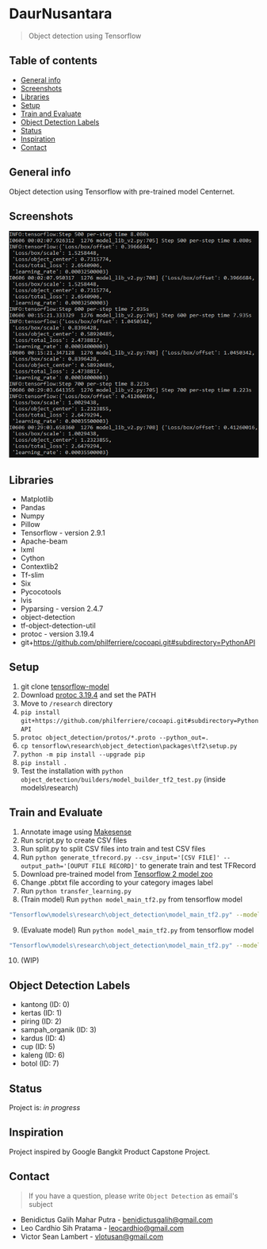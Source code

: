 # DaurNusantara
> Object detection using Tensorflow

## Table of contents
* [General info](#general-info)
* [Screenshots](#screenshots)
* [Libraries](#libraries)
* [Setup](#setup)
* [Train and Evaluate](#train-and-evaluate)
* [Object Detection Labels](#object-detection-labels)
* [Status](#status)
* [Inspiration](#inspiration)
* [Contact](#contact)

## General info
Object detection using Tensorflow with pre-trained model Centernet. 

## Screenshots
![Training screenshot](./img/screenshot(1).png)

## Libraries
* Matplotlib
* Pandas
* Numpy
* Pillow
* Tensorflow - version 2.9.1
* Apache-beam
* lxml
* Cython
* Contextlib2
* Tf-slim
* Six
* Pycocotools
* lvis
* Pyparsing - version 2.4.7
* object-detection
* tf-object-detection-util
* protoc - version 3.19.4
* git+https://github.com/philferriere/cocoapi.git#subdirectory=PythonAPI

## Setup
1. git clone <a href=https://github.com/tensorflow/models.git>tensorflow-model</a>
2. Download <a href=https://github.com/protocolbuffers/protobuf/releases/tag/v3.19.4>protoc 3.19.4</a> and set the PATH
3. Move to `/research` directory
3. `pip install git+https://github.com/philferriere/cocoapi.git#subdirectory=PythonAPI`
4. `protoc object_detection/protos/*.proto --python_out=.`
5. `cp tensorflow\research\object_detection\packages\tf2\setup.py`
6. `python -m pip install --upgrade pip`
7. `pip install .`
8. Test the installation with `python object_detection/builders/model_builder_tf2_test.py` (inside models\research)

## Train and Evaluate
1. Annotate image using <a href=https://makesense.ai>Makesense</a>
2. Run script.py to create CSV files
3. Run split.py to split CSV files into train and test CSV files
4. Run `python generate_tfrecord.py --csv_input='[CSV FILE]' --output_path='[OUPUT FILE RECORD]'` to generate train and test TFRecord
5. Download pre-trained model from <a href=https://github.com/tensorflow/models/blob/master/research/object_detection/g3doc/tf2_detection_zoo.md>Tensorflow 2 model zoo</a> 
6. Change .pbtxt file according to your category images label
7. Run `python transfer_learning.py`
8. (Train model) Run `python model_main_tf2.py` from tensorflow model 
```bash
"Tensorflow\models\research\object_detection\model_main_tf2.py" --model_dir="./models" --pipeline_config_path="./pretrained_model/pipeline.config" --num_train_steps=2000
```
9. (Evaluate model) Run `python model_main_tf2.py` from tensorflow model 
```bash
"Tensorflow\models\research\object_detection\model_main_tf2.py" --model_dir="./models" --pipeline_config_path="./pretrained_model/pipeline.config" --checkpoint_dir="./models"
```
10. (WIP)

## Object Detection Labels
* kantong (ID: 0) 
* kertas (ID: 1) 
* piring (ID: 2) 
* sampah_organik (ID: 3)
* kardus (ID: 4) 
* cup (ID: 5) 
* kaleng (ID: 6)
* botol (ID: 7)

## Status
Project is: _in progress_

## Inspiration
Project inspired by Google Bangkit Product Capstone Project.

## Contact
> If you have a question, please write `Object Detection` as email's subject
* Benidictus Galih Mahar Putra - benidictusgalih@gmail.com
* Leo Cardhio Sih Pratama - leocardhio@gmail.com
* Victor Sean Lambert - vlotusan@gmail.com
